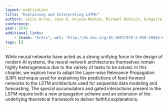 ```yaml
---
layout: publication
title: "Explaining and Interpreting LSTMs"
authors: Leila Arras, Jose A. Arjona-Medina, Michael Widrich, Grégoire Montavon, Michael Gillhofer, Klaus-Robert Müller, Sepp Hochreiter, Wojciech Samek
conference: 
year: 2019
additional_links: 
    - {name: "ArXiv", url: "http://dx.doi.org/10.1007/978-3-030-28954-6_11"}
tags: []
---
```

While neural networks have acted as a strong unifying force in the design of
modern AI systems, the neural network architectures themselves remain highly
heterogeneous due to the variety of tasks to be solved. In this chapter, we
explore how to adapt the Layer-wise Relevance Propagation (LRP) technique used
for explaining the predictions of feed-forward networks to the LSTM
architecture used for sequential data modeling and forecasting. The special
accumulators and gated interactions present in the LSTM require both a new
propagation scheme and an extension of the underlying theoretical framework to
deliver faithful explanations.